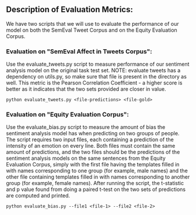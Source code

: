 ## Description of Evaluation Metrics:
We have two scripts that we will use to evaluate the performance of our model on both the SemEval Tweet Corpus and on the Equity Evaluation Corpus. 

### Evaluation on "SemEval Affect in Tweets Corpus":
Use the evaluate_tweets.py script to measure performance of our sentiment analysis model on the original task test set. NOTE: evaluate tweets has a dependency on utils.py, so make sure that file is present in the directory as well. 
This metric is the Pearson Correlation Coefficient - a higher score is better as it indicates that the two 
sets provided are closer in value. 
```
python evaluate_tweets.py <file-predictions> <file-gold> 
```

### Evaluation on "Equity Evaluation Corpus":
Use the evaluate_bias.py script to measure the amount of bias the sentiment analysis model has when predicting on two groups of people. The script requires two input files, each containing a prediction of the intensity of an emotion on every line. Both files must contain the same amount of predictions, and the two files should be the predictions of the sentiment analysis models on the same sentences from the Equity Evaluation Corpus, simply with the first file having the templates filled in with names corresponding to one group (for example, male names) and the other file containing templates filled in with names corresponding to another group (for example, female names). After running the script, the t-statistic and p value found from doing a paired t-test on the two sets of predictions are computed and printed. 

```
python evaluate_bias.py --file1 <file-1> --file2 <file-2>
```